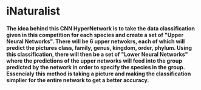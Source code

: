 # iNaturalist
#### The idea behind this CNN HyperNetwork is to take the data classification given in this competition for each species and create a set of "Upper Neural Networks". There will be 6 upper netwokrs, each of which will predict the  pictures class, family, genus, kingdom, order, phylum. Using this classification, there will then be a set of "Lower Neural Networks" where the predictions of the upper networks will feed into the group predicted by the network in order to specify the species in the group. Essencialy this method is taking a picture and making the classification simplier for the entire network to get a better accuracy.
